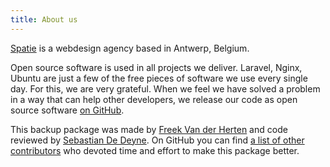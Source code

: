 ```yaml
---
title: About us
---
```


[Spatie](https://spatie.be) is a webdesign agency based in Antwerp, Belgium.

Open source software is used in all projects we deliver. Laravel, Nginx, Ubuntu are just a few of the free pieces of software we use every single day. For this, we are very grateful. 
When we feel we have solved a problem in a way that can help other developers, we release our code as open source software [on GitHub](https://spatie.be/opensource).

This backup package was made by [Freek Van der Herten](https://twitter.com/freekmurze) and code reviewed by [Sebastian De Deyne](https://github.com/sebastiandedeyne). On GitHub you can find [a list of other contributors](https://github.com/spatie/laravel-backup/graphs/contributors) who devoted time and effort to make this package better.
